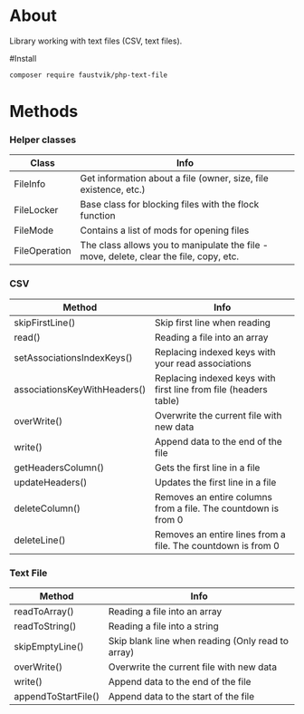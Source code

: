 # About

Library working with text files (CSV, text files). 

#Install

```bash
composer require faustvik/php-text-file
```

# Methods

### Helper classes

| Class         | Info                                                                                   |
|---------------|----------------------------------------------------------------------------------------|
| FileInfo      | Get information about a file (owner, size, file existence, etc.)                       |
| FileLocker    | Base class for blocking files with the flock function                                  |
| FileMode      | Contains a list of mods for opening files                                              |
| FileOperation | The class allows you to manipulate the file - move, delete, clear the file, copy, etc. |

### CSV

| Method                       | Info                                                             |
|------------------------------|------------------------------------------------------------------|
| skipFirstLine()              | Skip first line when reading                                     |
| read()                       | Reading a file into an array                                     |
| setAssociationsIndexKeys()   | Replacing indexed keys with your read associations               |
| associationsKeyWithHeaders() | Replacing indexed keys with first line from file (headers table) |
| overWrite()                  | Overwrite the current file with new data                         |
| write()                      | Append data to the end of the file                               |
| getHeadersColumn()           | Gets the first line in a file                                    |
| updateHeaders()              | Updates the first line in a file                                 |
| deleteColumn()               | Removes an entire columns from a file. The countdown is from 0   |
| deleteLine()                 | Removes an entire lines from a file. The countdown is from 0     |

### Text File

| Method              | Info                                              |
|---------------------|---------------------------------------------------|
| readToArray()       | Reading a file into an array                      |
| readToString()      | Reading a file into a string                      |
| skipEmptyLine()     | Skip blank line when reading (Only read to array) |  |
| overWrite()         | Overwrite the current file with new data          |
| write()             | Append data to the end of the file                |
| appendToStartFile() | Append data to the start of the file              ||
